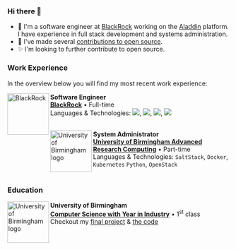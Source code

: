 ### Hi there 👋

- 🔭 I'm a software engineer at [BlackRock](https://www.blackrock.com/) working on the [Aladdin](https://www.blackrock.com/aladdin/) platform. I have experience in full stack development and systems administration.
- 🌱 I've made several [contributions to open source](https://github.com/alexander-lloyd/).
- ✨ I'm looking to further contribute to open source.

### Work Experience
In the overview below you will find my most recent work experience:

[<img align="left" height="94px" width="94px" alt="BlackRock" src="https://avatars.githubusercontent.com/u/10467948?s=200&v=4"/>](https://www.blackrock.com/)

**Software Engineer** \
[**BlackRock**](https://www.blackrock.com/) • Full-time \
Languages & Technologies: <img src="https://shields.io/badge/-Java-007396?style=flat-square&logo=java&logoColor=black" />, <img src="https://shields.io/badge/-Angular-DD0031?style=flat-square&logo=angular&logoColor=black" />, <img src="https://shields.io/badge/-TypeScript-3178C6?style=flat-square&logo=typescript&logoColor=black" />, <img src="https://shields.io/badge/-Spring-6DB33F?style=flat-square&logo=spring-boot&logoColor=black" />  \
<br/>

[<img align="left" height="94px" width="94px" alt="University of Birmingham logo" src="https://avatars.githubusercontent.com/u/44097453?s=200&v=4"/>](https://intranet.birmingham.ac.uk/it/teams/infrastructure/research/index.aspx)

**System Administrator** \
[**University of Birmingham Advanced Research Computing**](https://intranet.birmingham.ac.uk/it/teams/infrastructure/research/index.aspx) • Part-time \
Languages & Technologies: `SaltStack`, `Docker`, `Kubernetes` `Python`, `OpenStack` \
<br/>

### Education

[<img align="left" height="94px" width="94px" alt="University of Birmingham logo" src="https://avatars.githubusercontent.com/u/44097453?s=200&v=4"/>](https://www.birmingham.ac.uk/schools/computer-science/index.aspx)

**University of Birmingham** \
[**Computer Science with Year in Industry**](https://www.birmingham.ac.uk/schools/computer-science/index.aspx) • 1<sup>st</sup> class \
Checkout my [final project](https://alexander-lloyd.dev/digital-circuit-visualiser/) & [the code](https://github.com/alexander-lloyd/digital-circuit-visualiser)
<br/>



